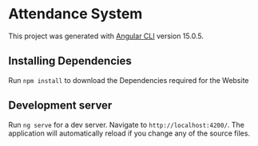 # Attendance System

This project was generated with [Angular CLI](https://github.com/angular/angular-cli) version 15.0.5.

## Installing Dependencies

Run `npm install` to download the Dependencies required for the Website

## Development server

Run `ng serve` for a dev server. Navigate to `http://localhost:4200/`. The application will automatically reload if you change any of the source files.


